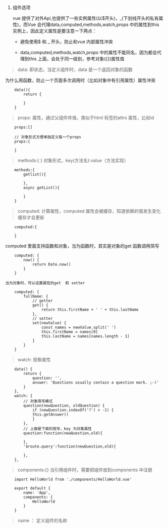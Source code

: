 1. 组件选项

   vue 提供了对外Api,也提供了一些实例属性(以$开头)，_(下划线开头的私有属性)，而Vue 会代理data,computed,methods,watch,props 中的属性到this 实例上，因此定义属性是要注意一下两点：

   + 避免使用$ 和 _ 开头，防止和vue 内部属性冲突

   + data,computed,methods,watch,props 中的属性不能同名，因为都会代理到this 上面，会处于同一级别，参考对象({})属性值

> data: 即状态，当定义组件时，data 是一个返回对象的函数

   为什么用函数，防止一个页面多次调用时（比如对象中有引用属性）属性冲突

        data(){
            return {

            }
        }

> props: 属性，通过父组件传值，类似于html 标签的attrs 属性，比如id

        props:[] 

        // 对象形式方便单独定义每一个props
        props:{

        }

> methods:{ } 对象形式，key(方法名):value（方法实现）

        methods:{
            getlist(){

            },
            async getList(){

            }
        }

> computed: 计算属性，computed 属性会被缓存，知道依赖的值发生变化缓存才会更新

        computed:{
            
        }

   computed 里面支持函数和对象，当为函数时，其实是对象的get 函数调用简写

        computed: {
            now() {
                return Date.now()
            }
        }
    
    当为对象时，可以设置属性的get  和 setter

        computed: {
            fullName: {
                // getter
                get() {
                    return this.firstName + ' ' + this.lastName
                },
                // setter
                set(newValue) {
                    const names = newValue.split(' ')
                    this.firstName = names[0]
                    this.lastName = names[names.length - 1]
                }
            }
        }

> watch: 观察属性


        data() {
            return {
                question: '',
                answer: 'Questions usually contain a question mark. ;-)'
            }
        },
        watch: {
            // 对象简写模式
            question(newQuestion, oldQuestion) {
                if (newQuestion.indexOf('?') > -1) {
                this.getAnswer()
                }
            },
            // 上面是下面的简写，key 为对象属性
            question:function(newQuestion,old){

            },
            '$route.query':function(newQuestion,old){

            },
        },

> components:{}  当引用组件时，需要把组件放到components 中注册

        import HelloWorld from './components/HelloWorld.vue'

        export default {
            name: 'App',
            components: {
                HelloWorld
            }
        }

> name ： 定义组件的名称